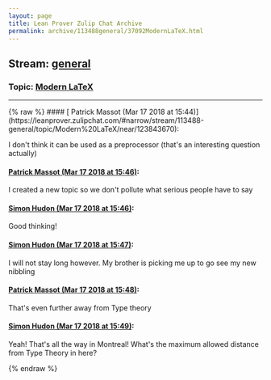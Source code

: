 ```yaml
---
layout: page
title: Lean Prover Zulip Chat Archive 
permalink: archive/113488general/37092ModernLaTeX.html
---
```


## Stream: [general](https://leanprover-community.github.io/archive/113488general/index.html)
### Topic: [Modern LaTeX](https://leanprover-community.github.io/archive/113488general/37092ModernLaTeX.html)

---

<base href="https://leanprover.zulipchat.com">
{% raw %}
#### [ Patrick Massot (Mar 17 2018 at 15:44)](https://leanprover.zulipchat.com/#narrow/stream/113488-general/topic/Modern%20LaTeX/near/123843670):
<p>I don't think it can be used as a preprocessor (that's an interesting question actually)</p>

#### [ Patrick Massot (Mar 17 2018 at 15:46)](https://leanprover.zulipchat.com/#narrow/stream/113488-general/topic/Modern%20LaTeX/near/123843722):
<p>I created a new topic so we don't pollute what serious people have to say</p>

#### [ Simon Hudon (Mar 17 2018 at 15:46)](https://leanprover.zulipchat.com/#narrow/stream/113488-general/topic/Modern%20LaTeX/near/123843723):
<p>Good thinking!</p>

#### [ Simon Hudon (Mar 17 2018 at 15:47)](https://leanprover.zulipchat.com/#narrow/stream/113488-general/topic/Modern%20LaTeX/near/123843732):
<p>I will not stay long however. My brother is picking me up to go see my new nibbling</p>

#### [ Patrick Massot (Mar 17 2018 at 15:48)](https://leanprover.zulipchat.com/#narrow/stream/113488-general/topic/Modern%20LaTeX/near/123843773):
<p>That's even further away from Type theory</p>

#### [ Simon Hudon (Mar 17 2018 at 15:49)](https://leanprover.zulipchat.com/#narrow/stream/113488-general/topic/Modern%20LaTeX/near/123843780):
<p>Yeah! That's all the way in Montreal! What's the maximum allowed distance from Type Theory in here?</p>


{% endraw %}
